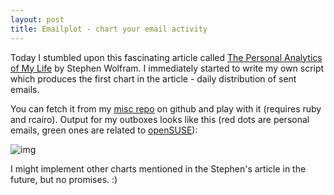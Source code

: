 ```yaml
---
layout: post
title: Emailplot - chart your email activity
---
```


Today I stumbled upon this fascinating article called [The Personal Analytics of My Life](http://blog.stephenwolfram.com/2012/03/the-personal-analytics-of-my-life/) by Stephen Wolfram. I immediately started to write my own script which produces the first chart in the article - daily distribution of sent emails.

You can fetch it from my [misc repo](https://github.com/prusnak/misc) on github and play with it (requires ruby and rcairo). Output for my outboxes looks like this (red dots are personal emails, green ones are related to [openSUSE](http://opensuse.org/)):

![img](/assets/emailplot.png)

I might implement other charts mentioned in the Stephen's article in the future, but no promises. :)
